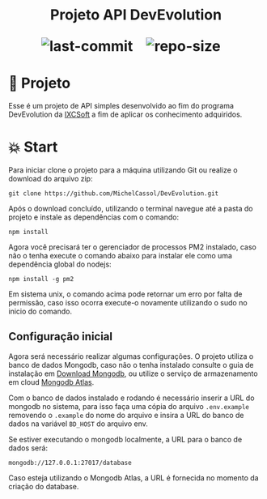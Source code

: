 <h1 align="center">
    <p> Projeto API DevEvolution </p>
    <img
	src="https://img.shields.io/github/last-commit/MichelCassol/DevEvolution" alt="last-commit">&nbsp;&nbsp;&nbsp;
    <img src="https://img.shields.io/github/repo-size/MichelCassol/DevEvolution" alt="repo-size">&nbsp;&nbsp;&nbsp;
</h1>

# :rocket: Projeto
Esse é um projeto de API simples desenvolvido ao fim do programa DevEvolution da
[IXCSoft](https://www.ixcsoft.com.br) a fim de aplicar os conhecimento
adquiridos.

# :boom: Start

Para iniciar clone o projeto para a máquina utilizando Git ou realize o
download do arquivo zip:

~~~ 
git clone https://github.com/MichelCassol/DevEvolution.git
~~~

Após o download concluído, utilizando o terminal navegue até a pasta do projeto
e instale as dependências com o comando: 

~~~
npm install
~~~

Agora você precisará ter o gerenciador de processos PM2 instalado,
caso não o tenha execute o comando abaixo para instalar ele como uma
dependência global do nodejs:

~~~
npm install -g pm2
~~~

Em sistema unix, o comando acima pode retornar um erro por falta de permissão,
caso isso ocorra execute-o novamente utilizando o sudo no inicio do comando.

## Configuração inicial
Agora será necessário realizar algumas configurações. O
projeto utiliza o banco de dados Mongodb, caso não o tenha instalado consulte o
guia de instalação em [Download
Mongodb](https://www.mongodb.com/try/download/community), ou utilize o
serviço de armazenamento em cloud [Mongodb
Atlas](https://account.mongodb.com/account/login).

Com o banco de dados instalado e rodando é necessário inserir a URL do mongodb
no sistema, para isso faça uma cópia do arquivo ```.env.example``` removendo o
```.example``` do nome do arquivo e insira a URL do banco de dados na variável
```BD_HOST``` do arquivo env. 

Se estiver executando o mongodb localmente, a URL para o banco de dados será:

~~~
mongodb://127.0.0.1:27017/database
~~~ 

Caso esteja utilizando o Mongodb Atlas, a URL é fornecida no momento da criação
do database.
